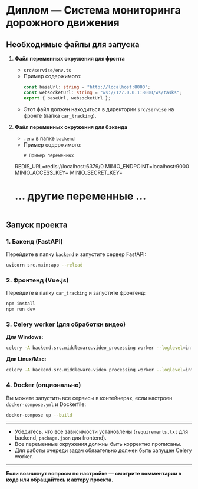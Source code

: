 # Диплом — Система мониторинга дорожного движения

## Необходимые файлы для запуска

1. **Файл переменных окружения для фронта**
   - `src/servise/env.ts`
   - Пример содержимого:
     ```ts
     const baseUrl: string = "http://localhost:8000";
     const websocketUrl: string = "ws://127.0.0.1:8000/ws/tasks";
     export { baseUrl, websocketUrl };
     ```
   - Этот файл должен находиться в директории `src/servise` на фронте (папка `car_tracking`).

2. **Файл переменных окружения для бэкенда**
   - `.env` в папке `backend`
   - Пример содержимого:
     ```env
     # Пример переменных
    REDIS_URL=redis://localhost:6379/0
    MINIO_ENDPOINT=localhost:9000
    MINIO_ACCESS_KEY=
    MINIO_SECRET_KEY=
     # ... другие переменные ...
     ```

## Запуск проекта

### 1. Бэкенд (FastAPI)

Перейдите в папку `backend` и запустите сервер FastAPI:

```bash
uvicorn src.main:app --reload
```

### 2. Фронтенд (Vue.js)

Перейдите в папку `car_tracking` и запустите фронтенд:

```bash
npm install
npm run dev
```

### 3. Celery worker (для обработки видео)

**Для Windows:**

```bash
celery -A backend.src.middleware.video_processing worker --loglevel=info --pool=solo
```

**Для Linux/Mac:**

```bash
celery -A backend.src.middleware.video_processing worker --loglevel=info
```

### 4. Docker (опционально)

Вы можете запустить все сервисы в контейнерах, если настроен `docker-compose.yml` и Dockerfile:

```bash
docker-compose up --build
```

---

- Убедитесь, что все зависимости установлены (`requirements.txt` для backend, `package.json` для frontend).
- Все переменные окружения должны быть корректно прописаны.
- Для работы очереди задач обязательно должен быть запущен Celery worker.

---

**Если возникнут вопросы по настройке — смотрите комментарии в коде или обращайтесь к автору проекта.** 